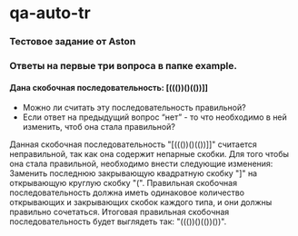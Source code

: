 # qa-auto-tr
### Тестовое задание от Aston

### Ответы на первые три вопроса в папке example.

#### 	Дана скобочная последовательность: [((())()(())]]
- Можно ли считать эту последовательность правильной?
- Если ответ на предыдущий вопрос “нет” - то что необходимо в ней изменить, чтоб она стала правильной?

Данная скобочная последовательность "[((())()(())]]" считается неправильной, так как она содержит непарные скобки. Для того чтобы она стала правильной, необходимо внести следующие изменения:
Заменить последнюю закрывающую квадратную скобку "]" на открывающую круглую скобку "(". Правильная скобочная последовательность должна иметь одинаковое количество открывающих и закрывающих скобок каждого типа, и они должны правильно сочетаться.
Итоговая правильная скобочная последовательность будет выглядеть так: "((())()(())())".
